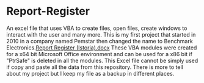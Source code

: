 # Report-Register
An excel file that uses VBA to create files, open files, create windows to interact with the user and many more.
This is my first project that started in 2010 in a company named Pemstar then changed the name to Benchmark Electronics.[Report Register (Istoria).docx](https://github.com/AlexC1980/Report-Register/files/9385393/Report.Register.Istoria.docx)
These VBA modules were created for a x64 bit Microsoft Office environment and can be used for a x86 bit if "PtrSafe" is deleted in all the modules.
This Excel file cannot be simply used if copy and paste all the data from this repository. There is more to tell about my project but I keep my file as a backup in different places.
